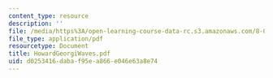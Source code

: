 ```yaml
---
content_type: resource
description: ''
file: /media/https%3A/open-learning-course-data-rc.s3.amazonaws.com/8-03sc-physics-iii-vibrations-and-waves-fall-2016/d0253416dabaf95ea866e046e63a8e74_MIT8_03SCF16_Text_Ch1.pdf
file_type: application/pdf
resourcetype: Document
title: HowardGeorgiWaves.pdf
uid: d0253416-daba-f95e-a866-e046e63a8e74
---
```

